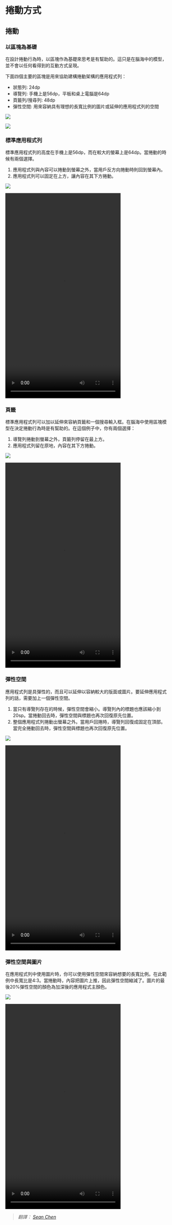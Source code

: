 # 捲動方式

## 捲動

### 以區塊為基礎

在設計捲動行為時，以區塊作為基礎來思考是有幫助的。這只是在腦海中的模型，並不會以任何看得到的互動方式呈現。

下面四個主要的區塊是用來協助建構捲動架構的應用程式列：

- 狀態列: 24dp
- 導覽列: 手機上是56dp，平板和桌上電腦是64dp
- 頁籤列/搜尋列: 48dp
- 彈性空間: 用來容納具有理想的長寬比例的圖片或延伸的應用程式列的空間


![](images/patterns/patterns_scrolling_scroll1.png)

![](images/patterns/patterns_scrolling_video1.png)

### 標準應用程式列

標準應用程式列的高度在手機上是56dp，而在較大的螢幕上是64dp。當捲動的時候有兩個選擇。

1. 應用程式列與內容可以捲動到螢幕之外，當用戶反方向捲動時則回到螢幕內。
2. 應用程式列可以固定在上方，讓內容在其下方捲動。

![](images/patterns/patterns_scrolling_scroll2.png)

<video controls="" width="360" height="640">
<source src="//material-design.storage.googleapis.com/publish/v_1/quantumexternal/0B0NGgBg38lWWV2x1WF9Wb29NX2c/patterns-scrollingtech-scrolling-070801_Standard_AppBar_xhdpi_003.webm" type="video/webm">
<source src="//material-design.storage.googleapis.com/publish/v_1/quantumexternal/0B0NGgBg38lWWbGpsUDgxN1VwX0U/patterns-scrollingtech-scrolling-070801_Standard_AppBar_xhdpi_003.mp4" type="video/mp4">
</video>

### 頁籤

標準應用程式列可以加以延伸來容納頁籤和一個搜尋輸入框。在腦海中使用區塊模型在決定捲動行為時是有幫助的。在這個例子中，你有兩個選擇：

1. 導覽列捲動到螢幕之外，頁籤列停留在最上方。
2. 應用程式列留在原地，內容在其下方捲動。

![](images/patterns/patterns_scrolling_scroll3.png)

<video controls="" width="360" height="640">
<source src="//material-design.storage.googleapis.com/publish/v_1/quantumexternal/0B0NGgBg38lWWV2x1WF9Wb29NX2c/patterns-scrollingtech-scrolling-070801_Standard_AppBar_xhdpi_003.webm" type="video/webm">
<source src="//material-design.storage.googleapis.com/publish/v_1/quantumexternal/0B0NGgBg38lWWbGpsUDgxN1VwX0U/patterns-scrollingtech-scrolling-070801_Standard_AppBar_xhdpi_003.mp4" type="video/mp4">
</video>

### 彈性空間

應用程式列是具彈性的，而且可以延伸以容納較大的版面或圖片。要延伸應用程式列的話，需要加上一個彈性空間。

1. 當只有導覽列存在的時候，彈性空間會縮小。導覽列內的標題也應該縮小到20sp。當捲動回去時，彈性空間與標題也再次回復原先位置。
2. 整個應用程式列捲動出螢幕之外。當用戶回捲時，導覽列回復成固定在頂部。當完全捲動回去時，彈性空間與標題也再次回復原先位置。

![](images/patterns/patterns_scrolling_scroll4.png)

<video controls="" width="360" height="640">
<source src="//material-design.storage.googleapis.com/publish/v_1/quantumexternal/0B0NGgBg38lWWcFhaV1hiSlB4aFU/patterns-scrollingtech-scrolling-070801_Flexible_Space_xhdpi_003.webm" type="video/webm">
<source src="//material-design.storage.googleapis.com/publish/v_1/quantumexternal/0B0NGgBg38lWWUGZzYXdKZWpDNWM/patterns-scrollingtech-scrolling-070801_Flexible_Space_xhdpi_003.mp4" type="video/mp4">
</video>


### 彈性空間與圖片

在應用程式列中使用圖片時，你可以使用彈性空間來容納想要的長寬比例。在此範例中長寬比是4:3。當捲動時，內容把圖片上推，因此彈性空間縮減了。圖片的最後20%彈性空間的顏色為加深後的應用程式主顏色。

![](images/patterns/patterns_scrolling_scroll5.png)

<video controls="" width="360" height="640">
<source src="//material-design.storage.googleapis.com/publish/v_1/quantumexternal/0B0NGgBg38lWWZ1F2b1pUOGFiZHc/patterns-scrollingtech-scrolling-070801_Flexible_Space_with_Image_xhdpi_002.webm" type="video/webm">
<source src="//material-design.storage.googleapis.com/publish/v_1/quantumexternal/0B0NGgBg38lWWWHR2eG5ITnZlMmM/patterns-scrollingtech-scrolling-070801_Flexible_Space_with_Image_xhdpi_002.mp4" type="video/mp4">
</video>

> *翻譯： [Sean Chen](https://www.facebook.com/shihneng.chen)*
